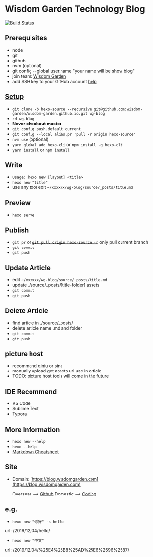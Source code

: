 # Wisdom Garden Technology Blog

[![Build Status](https://github.com/wisdom-garden/wisdom-garden.github.io/workflows/build/badge.svg)](https://github.com/wisdom-garden/wisdom-garden.github.io/workflows/build/badge.svg)


## Prerequisites
* node
* git
* github
* nvm (optional)
* git config --global user.name "your name will be show blog"
* join team: [Wisdom Garden](https://github.com/wisdom-garden)
* add SSH key to your GitHub account [help](https://help.github.com/en/github/authenticating-to-github/connecting-to-github-with-ssh)


## <a id="user-content-setup" href="#setup">Setup</a>
- `git clone -b hexo-source --recursive git@github.com:wisdom-garden/wisdom-garden.github.io.git wg-blog`
- `cd wg-blog`
- **Never checkout master**
- `git config push.default current`
- `git config --local alias.pr 'pull -r origin hexo-source'`
- `nvm use` (optional)
- `yarn global add hexo-cli` or `npm install -g hexo-cli`
- `yarn install` or `npm install`
<!-- more -->

## Write
- `Usage: hexo new [layout] <title>`
- `hexo new "title"`
- use any tool edit `~/xxxxxx/wg-blog/source/_posts/title.md`

## Preview
- `hexo serve`

## Publish
- `git pr` or ~~`git pull origin hexo-source -r`~~ only pull current branch
- `git commit`
- `git push`

## Update Article
- edit `~/xxxxxx/wg-blog/source/_posts/title.md`
- update ./source/_posts/\[title-folder\] assets
- `git commit`
- `git push`

## Delete Article
- find article in ./source/_posts/
- delete article name .md and folder
- `git commit`
- `git push`

## picture host
- recommend qiniu or sina
- manually upload get assets url use in article
- TODO: picture host tools will come in the future

## IDE Recommend
- VS Code
- Sublime Text
- Typora

## More Information
- `hexo new --help`
- `hexo --help`
- [Markdown Cheatsheet](https://github.com/adam-p/markdown-here/wiki/Markdown-Cheatsheet)

## Site
- Domain: [https://blog.wisdomgarden.com](https://blog.wisdomgarden.com)

  Overseas --> [Github](https://wisdom-garden.github.io/)
  Domestic --> [Coding](http://lwkd88.coding-pages.com/)


## e.g.
- `hexo new "你好" -s hello`

url:  /2019/12/04/hello/

- `hexo new "中文"`

url: /2019/12/04/%25E4%25B8%25AD%25E6%2596%2587/
